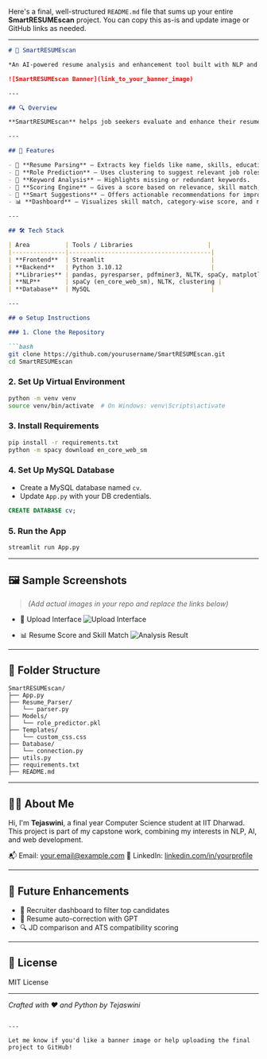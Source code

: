 Here's a final, well-structured `README.md` file that sums up your entire **SmartRESUMEscan** project. You can copy this as-is and update image or GitHub links as needed.

---

````markdown
# 🚀 SmartRESUMEscan

*An AI-powered resume analysis and enhancement tool built with NLP and data science.*

![SmartRESUMEscan Banner](link_to_your_banner_image)

---

## 🔍 Overview

**SmartRESUMEscan** helps job seekers evaluate and enhance their resumes by leveraging natural language processing. It analyzes resume content, predicts potential job roles, provides keyword insights, and recommends improvements—streamlining the application process and boosting chances of success.

---

## 🎯 Features

- 📄 **Resume Parsing** — Extracts key fields like name, skills, education, and experience.
- 🧠 **Role Prediction** — Uses clustering to suggest relevant job roles.
- 🧾 **Keyword Analysis** — Highlights missing or redundant keywords.
- 🧮 **Scoring Engine** — Gives a score based on relevance, skill match, and formatting.
- 📝 **Smart Suggestions** — Offers actionable recommendations for improvement.
- 📊 **Dashboard** — Visualizes skill match, category-wise score, and resume insights.

---

## 🛠️ Tech Stack

| Area          | Tools / Libraries                     |
|---------------|----------------------------------------|
| **Frontend**  | Streamlit                              |
| **Backend**   | Python 3.10.12                         |
| **Libraries** | pandas, pyresparser, pdfminer3, NLTK, spaCy, matplotlib, Plotly |
| **NLP**       | spaCy (en_core_web_sm), NLTK, clustering |
| **Database**  | MySQL                                  |

---

## ⚙️ Setup Instructions

### 1. Clone the Repository

```bash
git clone https://github.com/yourusername/SmartRESUMEscan.git
cd SmartRESUMEscan
````

### 2. Set Up Virtual Environment

```bash
python -m venv venv
source venv/bin/activate  # On Windows: venv\Scripts\activate
```

### 3. Install Requirements

```bash
pip install -r requirements.txt
python -m spacy download en_core_web_sm
```

### 4. Set Up MySQL Database

* Create a MySQL database named `cv`.
* Update `App.py` with your DB credentials.

```sql
CREATE DATABASE cv;
```

### 5. Run the App

```bash
streamlit run App.py
```

---

## 🖼️ Sample Screenshots

> *(Add actual images in your repo and replace the links below)*

* 📂 Upload Interface
  ![Upload Interface](link_to_image1)

* 📊 Resume Score and Skill Match
  ![Analysis Result](link_to_image2)

---

## 📁 Folder Structure

```
SmartRESUMEscan/
├── App.py
├── Resume_Parser/
│   └── parser.py
├── Models/
│   └── role_predictor.pkl
├── Templates/
│   └── custom_css.css
├── Database/
│   └── connection.py
├── utils.py
├── requirements.txt
├── README.md
```

---

## 🙋‍♀️ About Me

Hi, I'm **Tejaswini**, a final year Computer Science student at IIT Dharwad.
This project is part of my capstone work, combining my interests in NLP, AI, and web development.

📬 Email: [your.email@example.com](mailto:your.email@example.com)
🔗 LinkedIn: [linkedin.com/in/yourprofile](https://linkedin.com/in/yourprofile)

---

## 🏁 Future Enhancements

* 🤝 Recruiter dashboard to filter top candidates
* 🧾 Resume auto-correction with GPT
* 🔍 JD comparison and ATS compatibility scoring

---

## 📜 License

MIT License

---

*Crafted with ❤️ and Python by Tejaswini*

```

---

Let me know if you'd like a banner image or help uploading the final project to GitHub!
```
